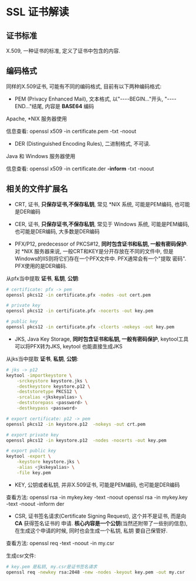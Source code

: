 # SSL 证书解读

## 证书标准

X.509, 一种证书的标准, 定义了证书中包含的内容.


## 编码格式

同样的X.509证书, 可能有不同的编码格式, 目前有以下两种编码格式:

- PEM (Privacy Enhanced Mail), 文本格式, 以"----BEGIN..."开头, "----END..."结尾,
内容是 **BASE64** 编码

Apache, *NIX 服务器使用

信息查看: openssl x509 -in certificate.pem -txt -noout

- DER (Distinguished Encoding Rules), 二进制格式, 不可读.

Java 和 Windows 服务器使用

信息查看: openssl x509 -in certificate.der **-inform** -txt -noout


## 相关的文件扩展名

- CRT, 证书, **只保存证书,不保存私钥**, 常见 *NIX 系统, 可能是PEM编码, 也可能是DER编码

- CER, 证书, **只保存证书,不保存私钥**, 常见于 Windows 系统, 可能是PEM编码, 也可能是DER编码, 大多数是DER编码

- PFX/P12, predecessor of PKCS#12, **同时包含证书和私钥, 一般有密码保护**. 对 *NIX 服务器来说, 
一般CRT和KEY是分开存放在不同的文件中, 但是Windows的IIS则将它们存在一个PFX文件中. PFX通常会有一个"提取
密码". PFX使用的是DER编码.


从pfx当中提取 **证书**, **私钥**, **公钥**:

```bash
# certificate: pfx -> pem
openssl pkcs12 -in certificate.pfx -nodes -out cert.pem 

# private key
openssl pkcs12 -in certificate.pfx -nocerts -out key.pem

# public key
openssl pkcs12 -in certificate.pfx -clcerts -nokeys -out key.pem
```

- JKS, Java Key Storage, **同时包含证书和私钥, 一般有密码保护**, keytool工具可以将PFX转为JKS, keytool
也能直接生成JKS

从jks当中提取  **证书**, **私钥**, **公钥**:

```bash
# jks -> p12
keytool -importkeystore \
    -srckeystore keystore.jks \
    -destkeystore keystore.p12 \
    -deststoretype PKCS12 \
    -srcalias <jkskeyalias> \
    -deststorepass <password> \
    -destkeypass <password> 

# export certificate: p12 -> pem 
openssl pkcs12 -in keystore.p12  -nokeys -out crt.pem

# export private key
openssl pkcs12 -in keystore.p12  -nodes -nocerts -out key.pem

# export public key
keytool -export \
    -keystore keystore.jks \
    -alias <jkskeyalias> \
    -file key.pem
```


- KEY, 公钥或者私钥, 并非X.509证书, 可能是PEM编码, 也可能是DER编码

查看方法: openssl rsa -in mykey.key -text -noout
        openssl rsa -in mykey.key -text -noout -inform der


- CSR, 证书签名请求(Certificate Signing Request), 这个并不是证书, 而是向 **CA** 获得签名证书的
申请. **核心内容是一个公钥**(当然还附带了一些别的信息), 在生成这个申请的时候, 同时也会生成一个私钥, 私钥
要自己保管好.

查看方法: openssl req -text -noout -in my.csr

生成csr文件:

```bash
# key.pem 是私钥, my.csr是证书签名请求
openssl req -newkey rsa:2048 -new -nodes -keyout key.pem -out my.csr
```
